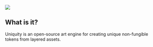 ![](https://i.imgur.com/gsCV3NR.png)

## What is it?
Uniquity is an open-source art engine for creating unique non-fungible tokens from layered assets.
